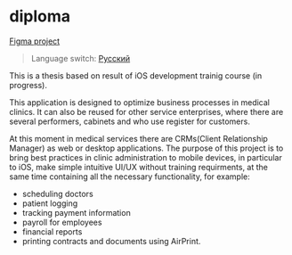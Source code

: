 # diploma

[Figma project](https://www.figma.com/file/L5H5jdSDIvQrh99HtwcsAp/Untitled?node-id=0%3A1)

>  Language switch: [Русский](/README_RU.md)

This is a thesis based on result of iOS development trainig course (in progress).

This application is designed to optimize business processes in medical clinics. It can also be reused for other service enterprises, where there are several performers, cabinets and who use register for customers.

At this moment in medical services there are CRMs(Client Relationship Manager) as web or desktop applications. The purpose of this project is to bring best practices in clinic administration to mobile devices, in particular to iOS, make simple intuitive UI/UX without training requirments, at the same time containing all the necessary functionality, for example:

- scheduling doctors
- patient logging
- tracking payment information
- payroll for employees
- financial reports
- printing contracts and documents using AirPrint.
